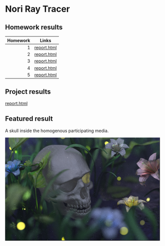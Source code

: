 # Nori Ray Tracer



## Homework results

| Homework   |  Links
| ---------: | ---------------------------------------------
| 1          | [report.html](results/homework-1/report.html)
| 2          | [report.html](results/homework-2/report.html)
| 3          | [report.html](results/homework-3/report.html)
| 4          | [report.html](results/homework-4/report.html)
| 5          | [report.html](results/homework-5/report.html)

## Project results
[report.html](results/project/report.html)


## Featured result

A skull inside the homogenous participating media.

![Rendered image with homogeneous participating media](results/project/project_final.png)
